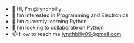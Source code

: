 - 👋 Hi, I’m @lynchbilly
- 👀 I’m interested in Programming and Electronics
- 🌱 I’m currently learning Python
- 💞️ I’m looking to collaborate on Python
- 📫 How to reach me lynchbilly09@gmail.com

<!---
lynchbilly/lynchbilly is a ✨ special ✨ repository because its `README.md` (this file) appears on your GitHub profile.
You can click the Preview link to take a look at your changes.
--->
